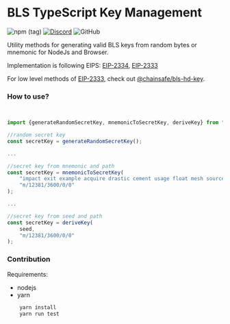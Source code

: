 # BLS TypeScript Key Management

![npm (tag)](https://img.shields.io/npm/v/@chainsafe/bls-keygen/latest)
[![Discord](https://img.shields.io/discord/593655374469660673.svg?label=Discord&logo=discord)](https://discord.gg/aMxzVcr)
![GitHub](https://img.shields.io/github/license/chainsafe/bls-keygen)

Utility methods for generating valid BLS keys from random bytes or mnemonic for NodeJs and Browser.

Implementation is following EIPS: [EIP-2334](https://github.com/ethereum/EIPs/pull/2334), [EIP-2333](https://github.com/ethereum/EIPs/pull/2333)

For low level methods of [EIP-2333](https://github.com/ethereum/EIPs/pull/2333), check out [@chainsafe/bls-hd-key](https://github.com/chainsafe/bls-hd-key).

### How to use?
```typescript


import {generateRandomSecretKey, mnemonicToSecretKey, deriveKey} from "@chainsafe/bls-keygen";

//random secret key
const secretKey = generateRandomSecretKey();

...

//secret key from mnemonic and path
const secretKey = mnemonicToSecretKey(
    "impact exit example acquire drastic cement usage float mesh source private bulb twenty guitar neglect",
    "m/12381/3600/0/0"    
);

...

//secret key from seed and path
const secretKey = deriveKey(
    seed,
    "m/12381/3600/0/0"    
);
```

### Contribution

Requirements:
- nodejs
- yarn

```bash
    yarn install
    yarn run test
```
